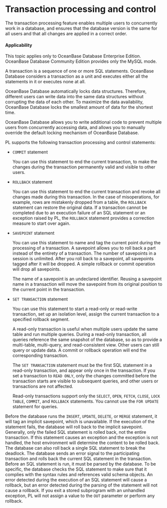 Transaction processing and control
============================

The transaction processing feature enables multiple users to concurrently work in a database, and ensures that the database version is the same for all users and that all changes are applied in a correct order.

  <main id="notice" >
    <h4>Applicability</h4>
    <p>This topic applies only to OceanBase Database Enterprise Edition. OceanBase Database Community Edition provides only the MySQL mode. </p>
  </main>

A transaction is a sequence of one or more SQL statements. OceanBase Database considers a transaction as a unit and executes either all the statements in it or executes none at all.

OceanBase Database automatically locks data structures. Therefore, different users can write data into the same data structures without corrupting the data of each other. To maximize the data availability, OceanBase Database locks the smallest amount of data for the shortest time.

OceanBase Database allows you to write additional code to prevent multiple users from concurrently accessing data, and allows you to manually override the default locking mechanism of OceanBase Database.

PL supports the following transaction processing and control statements:

* `COMMIT` statement

   You can use this statement to end the current transaction, to make the changes during the transaction permanently valid and visible to other users.


* `ROLLBACK` statement

   You can use this statement to end the current transaction and revoke all changes made during this transaction. In the case of misoperations, for example, rows are mistakenly dropped from a table, the `ROLLBACK` statement can restore the original data. If a transaction cannot be completed due to an execution failure of an SQL statement or an exception raised by PL, the `ROLLBACK` statement provides a correction measure to start over again.


* `SAVEPOINT` statement

   You can use this statement to name and tag the current point during the processing of a transaction. A savepoint allows you to roll back a part instead of the entirety of a transaction.  The number of savepoints in a session is unlimited. After you roll back to a savepoint, all savepoints tagged after it will be dropped. A simple rollback or commit operation will drop all savepoints.

   The name of a savepoint is an undeclared identifier. Reusing a savepoint name in a transaction will move the savepoint from its original position to the current point in the transaction.


* `SET TRANSACTION` statement

   You can use this statement to start a read-only or read-write transaction, set up an isolation level, assign the current transaction to a specified rollback segment.

   A read-only transaction is useful when multiple users update the same table and run multiple queries. During a read-only transaction, all queries reference the same snapshot of the database, so as to provide a multi-table, multi-query, and read-consistent view. Other users can still query or update data. A commit or rollback operation will end the corresponding transaction.

   The `SET TRANSACTION` statement must be the first SQL statement in a read-only transaction, and appear only once in the transaction. If you set a transaction to `READ ONLY`, only the changes committed before the transaction starts are visible to subsequent queries, and other users or transactions are not affected.

   Read-only transactions support only the `SELECT`, `OPEN`, `FETCH`, `CLOSE`, `LOCK TABLE`, `COMMIT`, and `ROLLBACK` statements. You cannot use the `FOR UPDATE` statement for queries.





Before the database runs the `INSERT`, `UPDATE`, `DELETE`, or `MERGE` statement, it will tag an implicit savepoint, which is unavailable. If the execution of the statement fails, the database will roll back to the implicit savepoint. Generally, only the failed SQL statement is rolled back, not the entire transaction. If this statement causes an exception and the exception is not handled, the host environment will determine the content to be rolled back. The database can also roll back a single SQL statement to break the deadlock. The database sends an error signal to the participating transaction and rolls back the current SQL statement in the transaction. Before an SQL statement is run, it must be parsed by the database. To be specific, the database checks the SQL statement to make sure that it complies with the syntax rules and references valid schema objects. An error detected during the execution of an SQL statement will cause a rollback, but an error detected during the parsing of the statement will not cause a rollback. If you exit a stored subprogram with an unhandled exception, PL will not assign a value to the `OUT` parameter or perform any rollback.
